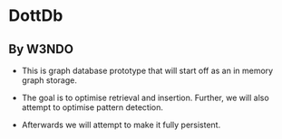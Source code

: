 # DottDb

## By W3NDO

- This is graph database prototype that will start off as an in memory graph storage. 

- The goal is to optimise retrieval and insertion. Further, we will also attempt to optimise pattern detection.

- Afterwards we will attempt to make it fully persistent.


